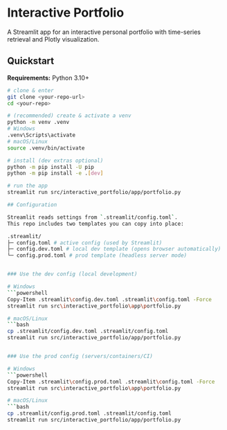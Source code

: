 # Interactive Portfolio

A Streamlit app for an interactive personal portfolio with time-series retrieval and Plotly visualization.

## Quickstart

**Requirements:** Python 3.10+

```bash
# clone & enter
git clone <your-repo-url>
cd <your-repo>

# (recommended) create & activate a venv
python -m venv .venv
# Windows
.venv\Scripts\activate
# macOS/Linux
source .venv/bin/activate

# install (dev extras optional)
python -m pip install -U pip
python -m pip install -e .[dev]

# run the app
streamlit run src/interactive_portfolio/app/portfolio.py

## Configuration

Streamlit reads settings from `.streamlit/config.toml`.  
This repo includes two templates you can copy into place:

.streamlit/
├─ config.toml # active config (used by Streamlit)
├─ config.dev.toml # local dev template (opens browser automatically)
└─ config.prod.toml # prod template (headless server mode)


### Use the dev config (local development)

# Windows
```powershell
Copy-Item .streamlit\config.dev.toml .streamlit\config.toml -Force
streamlit run src\interactive_portfolio\app\portfolio.py

# macOS/Linux
```bash
cp .streamlit/config.dev.toml .streamlit/config.toml
streamlit run src/interactive_portfolio/app/portfolio.py


### Use the prod config (servers/containers/CI)

# Windows
```powershell
Copy-Item .streamlit\config.prod.toml .streamlit\config.toml -Force
streamlit run src\interactive_portfolio\app\portfolio.py

# macOS/Linux
```bash
cp .streamlit/config.prod.toml .streamlit/config.toml
streamlit run src/interactive_portfolio/app/portfolio.py